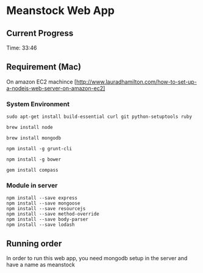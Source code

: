 # Meanstock Web App

## Current Progress
Time: 33:46

## Requirement (Mac)
On amazon EC2 machince
[http://www.lauradhamilton.com/how-to-set-up-a-nodejs-web-server-on-amazon-ec2]
### System Environment
```
sudo apt-get install build-essential curl git python-setuptools ruby

brew install node

brew install mongodb

npm install -g grunt-cli

npm install -g bower

gem install compass

```
### Module in server
```
npm install --save express
npm install --save mongoose
npm install --save resourcejs
npm install --save method-override
npm install --save body-parser
npm install --save lodash
```
## Running order
In order to run this web app, you need mongodb setup in the server and have a name as meanstock
